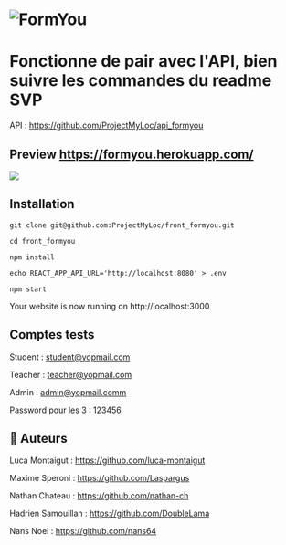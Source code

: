 # ![FormYou](https://formyou.herokuapp.com/)

# Fonctionne de pair avec l'API, bien suivre les commandes du readme SVP

API : https://github.com/ProjectMyLoc/api_formyou

## Preview https://formyou.herokuapp.com/

![](https://i.imgur.com/K30yTaa.png)



## Installation

`git clone git@github.com:ProjectMyLoc/front_formyou.git`

`cd front_formyou`

`npm install`

`echo REACT_APP_API_URL='http://localhost:8080' > .env`

`npm start`

Your website is now running on http://localhost:3000

## Comptes tests

Student : student@yopmail.com

Teacher : teacher@yopmail.com

Admin : admin@yopmail.comm

Password pour les 3 : 123456


## 🐰 Auteurs
Luca Montaigut : https://github.com/luca-montaigut

Maxime Speroni : https://github.com/Laspargus

Nathan Chateau : https://github.com/nathan-ch

Hadrien Samouillan : https://github.com/DoubleLama

Nans Noel : https://github.com/nans64
